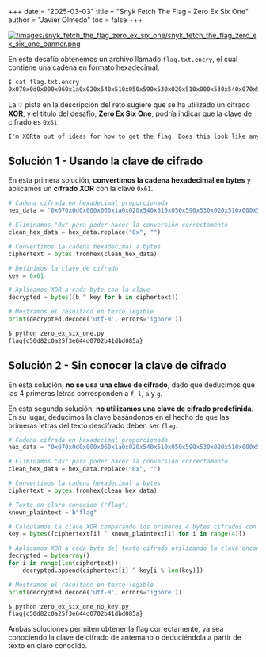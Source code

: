 +++
date = "2025-03-03"
title = "Snyk Fetch The Flag - Zero Ex Six One"
author = "Javier Olmedo"
toc = false
+++

[![/images/snyk_fetch_the_flag_zero_ex_six_one/snyk_fetch_the_flag_zero_ex_six_one_banner.png](/images/snyk_fetch_the_flag_zero_ex_six_one/snyk_fetch_the_flag_zero_ex_six_one_banner.png)](/images/snyk_fetch_the_flag_zero_ex_six_one/snyk_fetch_the_flag_zero_ex_six_one_banner.png)

En este desafío obtenemos un archivo llamado `flag.txt.encry`, el cual contiene una cadena en formato hexadecimal.

```bash
$ cat flag.txt.encry
0x070x0d0x000x060x1a0x020x540x510x050x590x530x020x510x000x530x540x070x520x040x570x550x550x050x510x560x510x530x030x550x500x050x030x050x510x590x540x000x1c
```

La 💡 pista en la descripción del reto sugiere que se ha utilizado un cifrado **XOR**, y el título del desafío, **Zero Ex Six One**, podría indicar que la clave de cifrado es `0x61`

```txt
I'm XORta out of ideas for how to get the flag. Does this look like anything to you?
```

## Solución 1 - Usando la clave de cifrado

En esta primera solución, **convertimos la cadena hexadecimal en bytes** y aplicamos un **cifrado XOR** con la clave `0x61`.

```python
# Cadena cifrada en hexadecimal proporcionada
hex_data = "0x070x0d0x000x060x1a0x020x540x510x050x590x530x020x510x000x530x540x070x520x040x570x550x550x050x510x560x510x530x030x550x500x050x030x050x510x590x540x000x1c"

# Eliminamos "0x" para poder hacer la conversión correctamente
clean_hex_data = hex_data.replace("0x", "")

# Convertimos la cadena hexadecimal a bytes
ciphertext = bytes.fromhex(clean_hex_data)

# Definimos la clave de cifrado
key = 0x61

# Aplicamos XOR a cada byte con la clave
decrypted = bytes([b ^ key for b in ciphertext])

# Mostramos el resultado en texto legible
print(decrypted.decode('utf-8', errors='ignore'))
```

```bash
$ python zero_ex_six_one.py 
flag{c50d82c0a25f3e644d0702b41dbd085a}
```

## Solución 2 - Sin conocer la clave de cifrado

En esta solución, **no se usa una clave de cifrado**, dado que deducimos que las 4 primeras letras corresponden a `f`, `l`, `a` y `g`.

En esta segunda solución, **no utilizamos una clave de cifrado predefinida**. En su lugar, deducimos la clave basándonos en el hecho de que las primeras letras del texto descifrado deben ser `flag`.

```python
# Cadena cifrada en hexadecimal proporcionada
hex_data = "0x070x0d0x000x060x1a0x020x540x510x050x590x530x020x510x000x530x540x070x520x040x570x550x550x050x510x560x510x530x030x550x500x050x030x050x510x590x540x000x1c"

# Eliminamos "0x" para poder hacer la conversión correctamente
clean_hex_data = hex_data.replace("0x", "")

# Convertimos la cadena hexadecimal a bytes
ciphertext = bytes.fromhex(clean_hex_data)

# Texto en claro conocido ("flag")
known_plaintext = b"flag"

# Calculamos la clave XOR comparando los primeros 4 bytes cifrados con "flag"
key = bytes([ciphertext[i] ^ known_plaintext[i] for i in range(4)])

# Aplicamos XOR a cada byte del texto cifrado utilizando la clave encontrada
decrypted = bytearray()
for i in range(len(ciphertext)):
    decrypted.append(ciphertext[i] ^ key[i % len(key)])

# Mostramos el resultado en texto legible
print(decrypted.decode('utf-8', errors='ignore'))
```

```bash
$ python zero_ex_six_one_no_key.py 
flag{c50d82c0a25f3e644d0702b41dbd085a}
```

Ambas soluciones permiten obtener la flag correctamente, ya sea conociendo la clave de cifrado de antemano o deduciéndola a partir de texto en claro conocido.